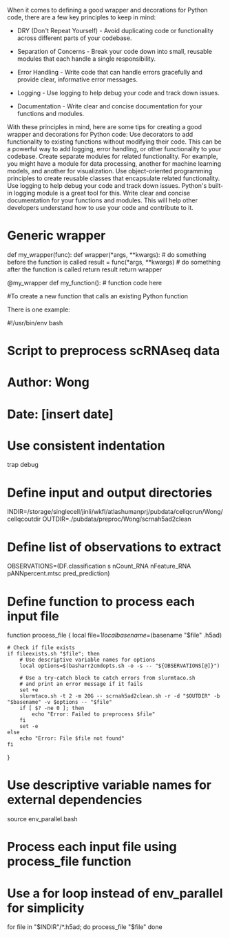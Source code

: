 When it comes to defining a good wrapper and decorations for Python code, there are a few key principles to keep in mind:

* DRY (Don't Repeat Yourself) - Avoid duplicating code or functionality across different parts of your codebase.

* Separation of Concerns - Break your code down into small, reusable modules that each handle a single responsibility.

* Error Handling - Write code that can handle errors gracefully and provide clear, informative error messages.

* Logging - Use logging to help debug your code and track down issues.

* Documentation - Write clear and concise documentation for your functions and modules.


With these principles in mind, here are some tips for creating a good wrapper and decorations for Python code: Use decorators to add functionality to existing functions without modifying their code. This can be a powerful way to add logging, error handling, or other functionality to your codebase. Create separate modules for related functionality. For example, you might have a module for data processing, another for machine learning models, and another for visualization. Use object-oriented programming principles to create reusable classes that encapsulate related functionality. Use logging to help debug your code and track down issues. Python's built-in logging module is a great tool for this. Write clear and concise documentation for your functions and modules. This will help other developers understand how to use your code and contribute to it.

# Generic wrapper

def my_wrapper(func):
    def wrapper(*args, **kwargs):
        # do something before the function is called
        result = func(*args, **kwargs)
        # do something after the function is called
        return result
    return wrapper

@my_wrapper
def my_function():
    # function code here


#To create  a new function that calls an existing Python function



There is one example:

#!/usr/bin/env bash

# Script to preprocess scRNAseq data
# Author: Wong
# Date: [insert date]

# Use consistent indentation
trap debug

# Define input and output directories
INDIR=/storage/singlecell/jinli/wkfl/atlashumanprj/pubdata/cellqcrun/Wong/cellqcoutdir
OUTDIR=./pubdata/preproc/Wong/scrnah5ad2clean

# Define list of observations to extract
OBSERVATIONS=(DF.classification s nCount_RNA nFeature_RNA pANNpercent.mtsc pred_prediction)

# Define function to process each input file
function process_file {
    local file=$1
    local basename=$(basename "$file" .h5ad)

    # Check if file exists
    if fileexists.sh "$file"; then
        # Use descriptive variable names for options
        local options=$(basharr2cmdopts.sh -o -s -- "${OBSERVATIONS[@]}")

        # Use a try-catch block to catch errors from slurmtaco.sh
        # and print an error message if it fails
        set +e
        slurmtaco.sh -t 2 -m 20G -- scrnah5ad2clean.sh -r -d "$OUTDIR" -b "$basename" -v $options -- "$file"
        if [ $? -ne 0 ]; then
            echo "Error: Failed to preprocess $file"
        fi
        set -e
    else
        echo "Error: File $file not found"
    fi
}

# Use descriptive variable names for external dependencies
source env_parallel.bash

# Process each input file using process_file function
# Use a for loop instead of env_parallel for simplicity
for file in "$INDIR"/*.h5ad; do
    process_file "$file"
done
